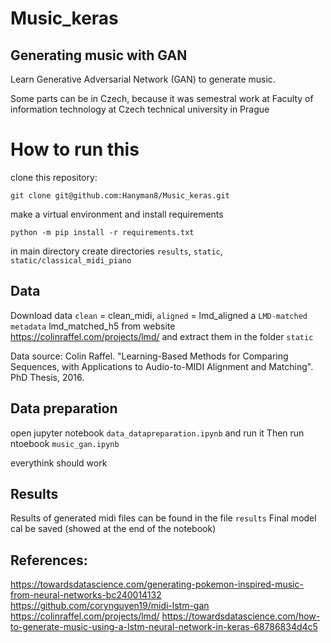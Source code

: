 # Music_keras

## Generating music with GAN

Learn Generative Adversarial Network (GAN) to generate music.

Some parts can be in Czech, because it was semestral work at Faculty of information technology at Czech technical university in Prague

# How to run this

clone this repository:
```
git clone git@github.com:Hanyman8/Music_keras.git
```
make a virtual environment and install requirements
```
python -m pip install -r requirements.txt
```

in main directory create directories `results`, `static`, `static/classical_midi_piano`


## Data
Download data `clean` = clean_midi, `aligned` = lmd_aligned a `LMD-matched metadata` lmd_matched_h5 from website
https://colinraffel.com/projects/lmd/
and extract them in the folder `static`

Data source: Colin Raffel. "Learning-Based Methods for Comparing Sequences, with Applications to Audio-to-MIDI Alignment and Matching". PhD Thesis, 2016.


## Data preparation
open jupyter notebook `data_datapreparation.ipynb` and run it
Then run ntoebook `music_gan.ipynb`

everythink should work

## Results
Results of generated midi files can be found in the file `results`
Final model cal be saved (showed at the end of the notebook)


## References:
https://towardsdatascience.com/generating-pokemon-inspired-music-from-neural-networks-bc240014132
https://github.com/corynguyen19/midi-lstm-gan
https://colinraffel.com/projects/lmd/
https://towardsdatascience.com/how-to-generate-music-using-a-lstm-neural-network-in-keras-68786834d4c5
